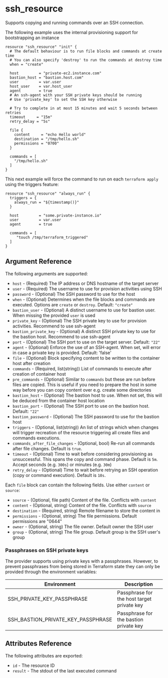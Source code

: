 # ssh_resource

Supports copying and running commands over an
SSH connection.

The following example uses the internal provisioning support for bootstrapping an instance

```hcl
resource "ssh_resource" "init" {
  # The default behaviour is to run file blocks and commands at create time
  # You can also specify 'destroy' to run the commands at destroy time
  when = "create"
  
  host         = "private-ec2.instance.com"
  bastion_host = "bastion.host.com"
  user         = var.user
  host_user    = var.host_user
  agent        = true
  # An ssh-agent with your SSH private keys should be running
  # Use 'private_key' to set the SSH key otherwise

  # Try to complete in at most 15 minutes and wait 5 seconds between retries
  timeout     = "15m"
  retry_delay = "5s"
  
  file {
    content     = "echo Hello world"
    destination = "/tmp/hello.sh"
    permissions = "0700"
  }
  
  commands = [
    "/tmp/hello.sh"
  ]
}
```

This next example will force the command to run on each `terraform apply` using the triggers feature:

```hcl
resource "ssh_resource" "always_run" {
  triggers = {
    always_run = "${timestamp()}"
  }

  host         = "some.private-instance.io"
  user         = var.user
  agent        = true
  
  commands = [
     "touch /tmp/terraform_triggered"
  ]
}
```

## Argument Reference

The following arguments are supported:

* `host` - (Required) The IP address or DNS hostname of the target server
* `user` - (Required) The username to use for provision activities using SSH
* `password` - (Optional) The SSH password to use for the host
* `when` - (Optional) Determines when the file blocks and commands are executed. Options are `create` or `destroy`. Default: `"create"`
* `bastion_user` - (Optional) A distinct username to use for bastion user. When missing the provided `user` is used
* `private_key` - (Optional) The SSH private key to use for provision activities. Recommend to use ssh-agent
* `bastion_private_key` - (Optional) A distinct SSH private key to use for the bastion host. Recommend to use ssh-agent
* `port` - (Optional) The SSH port to use on the target server. Default: `"22"`
* `agent` - (Optional) Enforce the use of an SSH-agent. When set, will error in case a private key is provided. Default: 'false'
* `file` - (Optional) Block specifying content to be written to the container host after creation
* `commands` - (Required, list(string)) List of commands to execute after creation of container host
* `pre_commands` - (Optional) Similar to `commands` but these are run before files are copied. This is useful if you need to prepare
  the host in some way before you can copy content over e.g. create some directories
* `bastion_host` - (Optional) The bastion host to use.  When not set, this will be deduced from the container host location
* `bastion_port` - (Optional) The SSH port to use on the bastion host. Default: `"22"`
* `bastion_password` - (Optional) The SSH password to use for the bastion host
* `triggers` - (Optional, list(string)) An list of strings which when changes will trigger recreation of the resource triggering
  all create files and commands executions.
* `commands_after_file_changes` - (Optional, bool) Re-run all commands after file changes. Default is `true`.
* `timeout` - (Optional) Time to wait before considering provisioning as unsuccessful. This spans the copy and command phase. Default is `5m`. Accept seconds (e.g. `300s`) or minutes (e.g. `30m`)
* `retry_delay` - (Optional) Time to wait before retrying an SSH operation (copy or command execution). Default is `10s`.

Each `file` block can contain the following fields. Use either `content` or `source`:

* `source` - (Optional, file path) Content of the file. Conflicts with `content`
* `content` - (Optional, string) Content of the file. Conflicts with `source`
* `destination` - (Required, string) Remote filename to store the content in
* `permissions` - (Optional, string) The file permissions. Default permissions are "0644"
* `owner` - (Optional, string) The file owner. Default owner the SSH user
* `group` - (Optional, string) The file group. Default group is the SSH user's group

### Passphrases on SSH private keys

The provider supports using private keys with a passphrases. However, to prevent passphrases from being stored
in Terraform state they can only be provided through the environment variables:

| Environment                        | Description                                |
|------------------------------------|--------------------------------------------|
| SSH_PRIVATE_KEY_PASSPHRASE         | Passphrase for the host target private key |
| SSH_BASTION_PRIVATE_KEY_PASSPHRASE | Passphrase for the bastion private key     |

## Attributes Reference

The following attributes are exported:

* `id` - The resource ID
* `result` - The stdout of the last executed command
